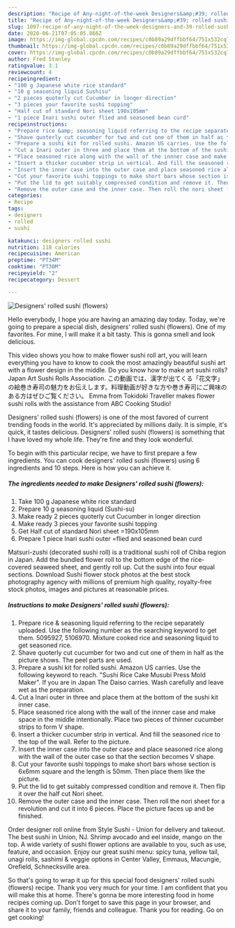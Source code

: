 ```yaml
---
description: "Recipe of Any-night-of-the-week Designers&amp;#39; rolled sushi (flowers)"
title: "Recipe of Any-night-of-the-week Designers&amp;#39; rolled sushi (flowers)"
slug: 1097-recipe-of-any-night-of-the-week-designers-and-39-rolled-sushi-flowers
date: 2020-06-21T07:05:05.866Z
image: https://img-global.cpcdn.com/recipes/c0b89a29dffbbf64/751x532cq70/designers-rolled-sushi-flowers-recipe-main-photo.jpg
thumbnail: https://img-global.cpcdn.com/recipes/c0b89a29dffbbf64/751x532cq70/designers-rolled-sushi-flowers-recipe-main-photo.jpg
cover: https://img-global.cpcdn.com/recipes/c0b89a29dffbbf64/751x532cq70/designers-rolled-sushi-flowers-recipe-main-photo.jpg
author: Fred Stanley
ratingvalue: 3.1
reviewcount: 4
recipeingredient:
- "100 g Japanese white rice standard"
- "10 g seasoning liquid Sushisu"
- "2 pieces quoterly cut Cucumber in longer direction"
- "3 pieces your favorite sushi topping"
- "Half cut of standard Nori sheet 190x105mm"
- "1 piece Inari sushi outer flied and seasoned bean curd"
recipeinstructions:
- "Prepare rice &amp; seasoning liquid referring to the recipe separately uploaded. Use the following number as the searching keyword to get them. 5095927, 5106970. Mixture cooked rice and seasoning liquid to get seasoned rice."
- "Shave quoterly cut cucumber for two and cut one of them in half as the picture shows. The peel parts are used."
- "Prepare a sushi kit for rolled sushi. Amazon US carries. Use the following keyword to reach. &#34;Sushi Rice Cake Musubi Press Mold Maker&#34;. If you are in Japan The Daiso carries. Wash carefully and leave wet as the preparation."
- "Cut a Inari outer in three and place them at the bottom of the sushi kit inner case."
- "Place seasoned rice along with the wall of the innner case and make space in the middle intentionally. Place two pieces of thinner cucumber strips to form V shape."
- "Insert a thicker cucumber strip in vertical. And fill the seasoned rice to the top of the wall. Refer to the picture."
- "Insert the inner case into the outer case and place seasoned rice along with the wall of the outer case so that the section becomes V shape."
- "Cut your favorite sushi toppings to make short bars whose section is 6x6mm square and the length is 50mm. Then place them like the picture."
- "Put the lid to get suitably compressed condition and remove it. Then flip it over the half cut Nori sheet."
- "Remove the outer case and the inner case. Then roll the nori sheet for a revolution and cut it into 6 pieces. Place the picture faces up and be finished."
categories:
- Recipe
tags:
- designers
- rolled
- sushi

katakunci: designers rolled sushi 
nutrition: 118 calories
recipecuisine: American
preptime: "PT34M"
cooktime: "PT30M"
recipeyield: "2"
recipecategory: Dessert

---
```



![Designers&#39; rolled sushi (flowers)](https://img-global.cpcdn.com/recipes/c0b89a29dffbbf64/751x532cq70/designers-rolled-sushi-flowers-recipe-main-photo.jpg)

Hello everybody, I hope you are having an amazing day today. Today, we're going to prepare a special dish, designers&#39; rolled sushi (flowers). One of my favorites. For mine, I will make it a bit tasty. This is gonna smell and look delicious.

This video shows you how to make flower sushi roll art, you will learn everything you have to know to cook the most amazingly beautiful sushi art with a flower design in the middle. Do you know how to make art sushi rolls? Japan Art Sushi Rolls Association. この動画では、漢字が出てくる「花文字」の絵巻き寿司の魅力をお伝えします。料理動画が好きな方や巻き寿司にご興味のある方はぜひご覧ください。 Emma from Tokidoki Traveller makes flower sushi rolls with the assistance from ABC Cooking Studio!

Designers&#39; rolled sushi (flowers) is one of the most favored of current trending foods in the world. It's appreciated by millions daily. It is simple, it's quick, it tastes delicious. Designers&#39; rolled sushi (flowers) is something that I have loved my whole life. They're fine and they look wonderful.


To begin with this particular recipe, we have to first prepare a few ingredients. You can cook designers&#39; rolled sushi (flowers) using 6 ingredients and 10 steps. Here is how you can achieve it.

<!--inarticleads1-->

##### The ingredients needed to make Designers&#39; rolled sushi (flowers):

1. Take 100 g Japanese white rice standard
1. Prepare 10 g seasoning liquid (Sushi-su)
1. Make ready 2 pieces quoterly cut Cucumber in longer direction
1. Make ready 3 pieces your favorite sushi topping
1. Get Half cut of standard Nori sheet =190x105mm
1. Prepare 1 piece Inari sushi outer =flied and seasoned bean curd


Matsuri-zushi (decorated sushi roll) is a traditional sushi roll of Chiba region in Japan. Add the bundled flower roll to the bottom edge of the rice-covered seaweed sheet, and gently roll up. Cut the sushi into four equal sections. Download Sushi flower stock photos at the best stock photography agency with millions of premium high quality, royalty-free stock photos, images and pictures at reasonable prices. 

<!--inarticleads2-->

##### Instructions to make Designers&#39; rolled sushi (flowers):

1. Prepare rice &amp; seasoning liquid referring to the recipe separately uploaded. Use the following number as the searching keyword to get them. 5095927, 5106970. Mixture cooked rice and seasoning liquid to get seasoned rice.
1. Shave quoterly cut cucumber for two and cut one of them in half as the picture shows. The peel parts are used.
1. Prepare a sushi kit for rolled sushi. Amazon US carries. Use the following keyword to reach. &#34;Sushi Rice Cake Musubi Press Mold Maker&#34;. If you are in Japan The Daiso carries. Wash carefully and leave wet as the preparation.
1. Cut a Inari outer in three and place them at the bottom of the sushi kit inner case.
1. Place seasoned rice along with the wall of the innner case and make space in the middle intentionally. Place two pieces of thinner cucumber strips to form V shape.
1. Insert a thicker cucumber strip in vertical. And fill the seasoned rice to the top of the wall. Refer to the picture.
1. Insert the inner case into the outer case and place seasoned rice along with the wall of the outer case so that the section becomes V shape.
1. Cut your favorite sushi toppings to make short bars whose section is 6x6mm square and the length is 50mm. Then place them like the picture.
1. Put the lid to get suitably compressed condition and remove it. Then flip it over the half cut Nori sheet.
1. Remove the outer case and the inner case. Then roll the nori sheet for a revolution and cut it into 6 pieces. Place the picture faces up and be finished.


Order designer roll online from Style Sushi - Union for delivery and takeout. The best sushi in Union, NJ. Shrimp avocado and eel inside, mango on the top. A wide variety of sushi flower options are available to you, such as use, feature, and occasion. Enjoy our great sushi menu: spicy tuna, yellow tail, unagi rolls, sashimi &amp; veggie options in Center Valley, Emmaus, Macungie, Orefield, Schnecksville area. 

So that's going to wrap it up for this special food designers&#39; rolled sushi (flowers) recipe. Thank you very much for your time. I am confident that you will make this at home. There's gonna be more interesting food in home recipes coming up. Don't forget to save this page in your browser, and share it to your family, friends and colleague. Thank you for reading. Go on get cooking!
